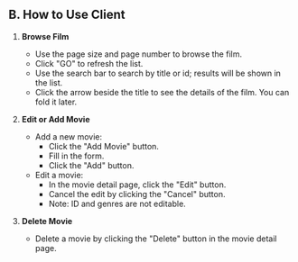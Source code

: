 ## B. How to Use Client

1. **Browse Film**
    - Use the page size and page number to browse the film.
    - Click "GO" to refresh the list.
    - Use the search bar to search by title or id; results will be shown in the list.
    - Click the arrow beside the title to see the details of the film. You can fold it later.

2. **Edit or Add Movie**
    - Add a new movie:
        - Click the "Add Movie" button.
        - Fill in the form.
        - Click the "Add" button.
    - Edit a movie:
        - In the movie detail page, click the "Edit" button.
        - Cancel the edit by clicking the "Cancel" button.
        - Note: ID and genres are not editable.

3. **Delete Movie**
    - Delete a movie by clicking the "Delete" button in the movie detail page.

